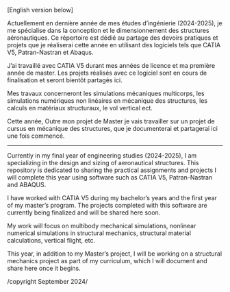 
[English version below]


Actuellement en dernière année de mes études d’ingénierie (2024-2025), je me spécialise dans la conception et le dimensionnement des structures aéronautiques. Ce répertoire est dédié au partage des devoirs pratiques et projets que je réaliserai cette année en utilisant des logiciels tels que CATIA V5, Patran-Nastran et Abaqus.

J’ai travaillé avec CATIA V5 durant mes années de licence et ma première année de master. Les projets réalisés avec ce logiciel sont en cours de finalisation et seront bientôt partagés ici. 

Mes travaux concerneront les simulations mécaniques multicorps, les simulations numériques non linéaires en mécanique des structures, les calculs en matériaux structuraux, le vol vertical ect. 

Cette année, Outre mon projet de Master je vais travailler sur un projet de cursus en mécanique des structures, que je documenterai et partagerai ici une fois commencé.

---------------

Currently in my final year of engineering studies (2024-2025), I am specializing in the design and sizing of aeronautical structures. This repository is dedicated to sharing the practical assignments and projects I will complete this year using software such as CATIA V5, Patran-Nastran and ABAQUS.

I have worked with CATIA V5 during my bachelor’s years and the first year of my master’s program. The projects completed with this software are currently being finalized and will be shared here soon.

My work will focus on multibody mechanical simulations, nonlinear numerical simulations in structural mechanics, structural material calculations, vertical flight, etc.

This year, in addition to my Master’s project, I will be working on a structural mechanics project as part of my curriculum, which I will document and share here once it begins.

/copyright September 2024/
